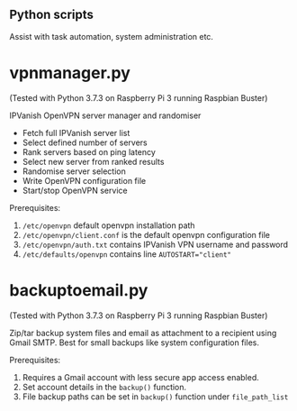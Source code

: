 ## Python scripts
Assist with task automation, system administration etc.

# vpnmanager.py
(Tested with Python 3.7.3 on Raspberry Pi 3 running Raspbian Buster)

IPVanish OpenVPN server manager and randomiser
- Fetch full IPVanish server list
- Select defined number of servers
- Rank servers based on ping latency
- Select new server from ranked results
- Randomise server selection
- Write OpenVPN configuration file
- Start/stop OpenVPN service

Prerequisites:
1. `/etc/openvpn` default openvpn installation path
2. `/etc/openvpn/client.conf` is the default openvpn configuration file
3. `/etc/openvpn/auth.txt` contains IPVanish VPN username and password
4. `/etc/defaults/openvpn` contains line `AUTOSTART="client"`

# backuptoemail.py
(Tested with Python 3.7.3 on Raspberry Pi 3 running Raspbian Buster)

Zip/tar backup system files and email as attachment to a
recipient using Gmail SMTP. Best for small backups like
system configuration files.

Prerequisites:
1. Requires a Gmail account with less secure app access enabled.
2. Set account details in the `backup()` function.
3. File backup paths can be set in `backup()` function under `file_path_list`
